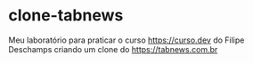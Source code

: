 # clone-tabnews
Meu laboratório para praticar o curso https://curso.dev do Filipe Deschamps criando um clone do https://tabnews.com.br
